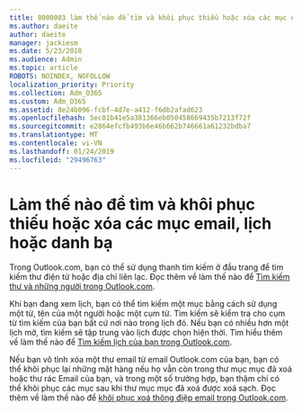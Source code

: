 ```yaml
---
title: 8000003 làm thế nào để tìm và khôi phục thiếu hoặc xóa các mục email, lịch hoặc danh bạ
ms.author: daeite
author: daeite
manager: jackiesm
ms.date: 5/23/2018
ms.audience: Admin
ms.topic: article
ROBOTS: NOINDEX, NOFOLLOW
localization_priority: Priority
ms.collection: Adm_O365
ms.custom: Adm_O365
ms.assetid: 8e24b096-fcbf-4d7e-a412-f6db2afad623
ms.openlocfilehash: 5ec81b41e5a381366eb050458669435b7213f72f
ms.sourcegitcommit: e2864efcfb493b6e46b662b746661a61232bdba7
ms.translationtype: MT
ms.contentlocale: vi-VN
ms.lasthandoff: 01/24/2019
ms.locfileid: "29496763"
---
```

# <a name="how-to-find-and-recover-missing-or-deleted-email-calendar-or-contacts-items"></a>Làm thế nào để tìm và khôi phục thiếu hoặc xóa các mục email, lịch hoặc danh bạ

Trong Outlook.com, bạn có thể sử dụng thanh tìm kiếm ở đầu trang để tìm kiếm thư điện tử hoặc địa chỉ liên lạc. Đọc thêm về làm thế nào để [Tìm kiếm thư và những người trong Outlook.com](https://support.office.com/article/88108edf-028e-4306-b87e-7400bbb40aa7).
  
Khi bạn đang xem lịch, bạn có thể tìm kiếm một mục bằng cách sử dụng một từ, tên của một người hoặc một cụm từ. Tìm kiếm sẽ kiểm tra cho cụm từ tìm kiếm của bạn bất cứ nơi nào trong lịch đó. Nếu bạn có nhiều hơn một lịch mở, tìm kiếm sẽ tập trung vào lịch được chọn hiện thời. Tìm hiểu thêm về làm thế nào để [Tìm kiếm lịch của bạn trong Outlook.com](https://support.office.com/article/5bc05289-c84c-4849-95a8-7eac05ed478a).
  
Nếu bạn vô tình xóa một thư email từ email Outlook.com của bạn, bạn có thể khôi phục lại những mặt hàng nếu họ vẫn còn trong thư mục mục đã xoá hoặc thư rác Email của bạn, và trong một số trường hợp, bạn thậm chí có thể khôi phục các mục sau khi thư mục mục đã xoá được xoá sạch. Đọc thêm về làm thế nào để [khôi phục xoá thông điệp email trong Outlook.com](https://support.office.com/article/cf06ab1b-ae0b-418c-a4d9-4e895f83ed50).
  

